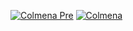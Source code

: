 [![Colmena Pre](https://github.com/Gowee/flakes/actions/workflows/colmena-pre.yml/badge.svg)](https://github.com/Gowee/flakes/actions/workflows/colmena-pre.yml)
[![Colmena](https://github.com/Gowee/flakes/actions/workflows/colmena.yml/badge.svg)](https://github.com/Gowee/flakes/actions/workflows/colmena.yml)
